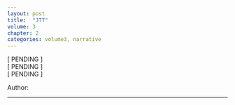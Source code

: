 ```yaml
---
layout: post
title:  "JTT"
volume: 3
chapter: 2
categories: volume3, narrative
---
```


 [ PENDING ]    
  [ PENDING ]   
   [ PENDING ]    

Author:  

<hr/>

<!-- ![jtt](/assets/img/jtt1.png)
![jtt](/assets/img/jtt2.png)
![jtt](/assets/img/jtt3.png)
![jtt](/assets/img/jtt4.png)
![jtt](/assets/img/jtt5.png)
![jtt](/assets/img/jtt6.png)
![jtt](/assets/img/jtt7.png)
![jtt](/assets/img/jtt8.png)
![jtt](/assets/img/jtt9.png)
![jtt](/assets/img/jtt10.png) -->
